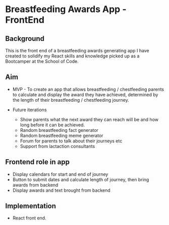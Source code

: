 # Breastfeeding Awards App - FrontEnd

## Background

This is the front end of a breastfeeding awards generating app I have created to solidify my React skills and knowledge picked up as a Bootcamper at the School of Code.

## Aim

- MVP - To create an app that allows breastfeeding / chestfeeding parents to calculate and display the award they have achieved, determined by the length of their breastfeeding / chestfeeding journey.

- Future iterations
  - Show parents what the next award they can reach will be and how long before it can be achieved.
  - Random breastfeeding fact generator
  - Random breastfeeding meme generator
  - Forum for parents to talk about their journeys etc
  - Support from lactaction consultants

## Frontend role in app

- Display calendars for start and end of journey
- Button to submit dates and calculate length of journey, then bring awards from backend
- Display awards and text brought from backend

## Implementation

- React front end.

